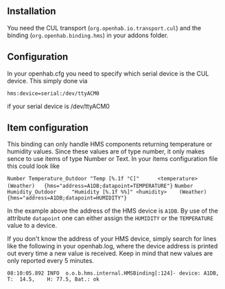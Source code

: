 ## Installation
You need the CUL transport (`org.openhab.io.transport.cul`) and the binding (`org.openhab.binding.hms`) in your addons folder.
## Configuration
In your openhab.cfg you need to specify which serial device is the CUL device. This simply done via

`hms:device=serial:/dev/ttyACM0`

if your serial device is /dev/ttyACM0
## Item configuration
This binding can only handle HMS components returning temperature or humidity values. Since these values are of type number, it only makes sence to use items of type Number or Text. In your items configuration file this could look like

`Number Temperature_Outdoor "Temp [%.1f °C]"      <temperature>	(Weather)	{hms="address=A1DB;datapoint=TEMPERATURE"}`
`Number Humidity_Outdoor     "Humidity [%.1f %%]" <humidity>	(Weather)	{hms="address=A1DB;datapoint=HUMIDITY"}`

In the example above the address of the HMS device is `A1DB`. By use of the attribute `datapoint` one can either assign the `HUMIDITY` or the `TEMPERATURE` value to a device.

If you don't know the address of your HMS device, simply search for lines like the following in your openhab.log, where the device address is printed out every time a new value is received. Keep in mind that new values are only reported every 5 minutes.

`08:10:05.892 INFO  o.o.b.hms.internal.HMSBinding[:124]- device: A1DB, T:  14.5,	H: 77.5, Bat.: ok`

